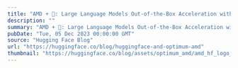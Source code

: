 ```yaml
---
title: "AMD + 🤗: Large Language Models Out-of-the-Box Acceleration with AMD GPU"
description: ""
summary: "AMD + 🤗: Large Language Models Out-of-the-Box Acceleration with AMD GPU Earlier this year, AMD and H..."
pubDate: "Tue, 05 Dec 2023 00:00:00 GMT"
source: "Hugging Face Blog"
url: "https://huggingface.co/blog/huggingface-and-optimum-amd"
thumbnail: "https://huggingface.co/blog/assets/optimum_amd/amd_hf_logo_fixed.png"
---
```


